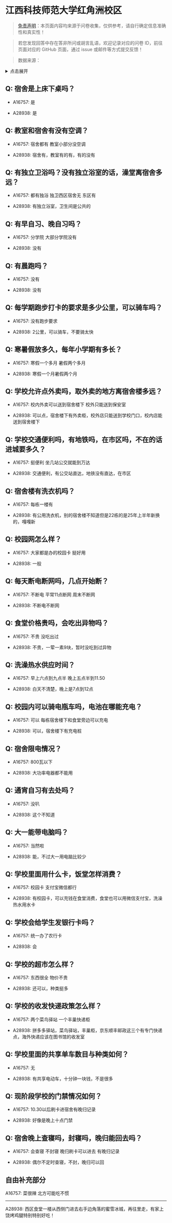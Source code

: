 # 江西科技师范大学红角洲校区

> [免责声明](https://colleges.chat/#_3)：本页面内容均来源于问卷收集，仅供参考，请自行确定信息准确性和真实性！

> 若您发现回答中存在答非所问或胡言乱语，欢迎记录对应的问卷 ID，前往页面对应的 GitHub 页面，通过 issue 或邮件等方式提交反馈！

> 数据来源：

<details><summary>点击展开</summary>
<ul>
<li>A16757: 2052299531@qq.com (2023 年 01 月)</li>
<li>A28938: 匿名 (2025 年 06 月)</li>
</ul>
</details>

## Q: 宿舍是上床下桌吗？

- A16757: 是

- A28938: 是

## Q: 教室和宿舍有没有空调？

- A16757: 宿舍都有 教室小部分没空调

- A28938: 宿舍有，教室有的有，有的没有

## Q: 有独立卫浴吗？没有独立浴室的话，澡堂离宿舍多远？

- A16757: 都有独浴 独卫西区宿舍无 东区有

- A28938: 有独立浴室，卫生间是公共的

## Q: 有早自习、晚自习吗？

- A16757: 分学院 大部分学院没有

- A28938: 没有

## Q: 有晨跑吗？

- A16757: 没有

- A28938: 没有

## Q: 每学期跑步打卡的要求是多少公里，可以骑车吗？

- A16757: 没有跑步要求

- A28938: 2公里，可以骑车，不要骑太快

## Q: 寒暑假放多久，每年小学期有多长？

- A16757: 寒假一个多月 暑假两个多月

- A28938: 寒假一个月暑假两个月

## Q: 学校允许点外卖吗，取外卖的地方离宿舍楼多远？

- A16757: 校内外卖可以送到宿舍楼下 校外只能送到保安室

- A28938: 可以点，宿舍楼下有外卖柜，校外店只能送到学校门口，校内店能送到宿舍楼下

## Q: 学校交通便利吗，有地铁吗，在市区吗，不在的话进城要多久？

- A16757: 挺便利 坐几站公交就能到万达

- A28938: 交通便利，有公交站直达，地铁没有直达，在市区

## Q: 宿舍楼有洗衣机吗？

- A16757: 每栋一楼有

- A28938: 有公用洗衣机，别的宿舍楼不知道但是22栋的是25年上半年新换的，嘎嘎新

## Q: 校园网怎么样？

- A16757: 大家都是办的校园卡 挺好用

- A28938: 一般

## Q: 每天断电断网吗，几点开始断？

- A16757: 不断电 平常11点断网 周末不断网

- A28938: 不断电不断网

## Q: 食堂价格贵吗，会吃出异物吗？

- A16757: 不贵 没吃出过

- A28938: 不贵，一荤一素9块，暂时没吃到过异物

## Q: 洗澡热水供应时间？

- A16757: 早上六点到九点半 晚上五点半到11.50

- A28938: 白天不清楚，晚上是7点到12点

## Q: 校园内可以骑电瓶车吗，电池在哪能充电？

- A16757: 可以 每栋宿舍楼下和食堂旁边可以充电

- A28938: 可以，宿舍楼下有充电桩

## Q: 宿舍限电情况？

- A16757: 800瓦以下

- A28938: 大功率电器都不能用

## Q: 通宵自习有去处吗？

- A16757: 没叭

- A28938: 这个不知道

## Q: 大一能带电脑吗？

- A16757: 当然啦

- A28938: 能，不过大一用电脑比较少

## Q: 学校里面用什么卡，饭堂怎样消费？

- A16757: 校园卡 支付宝微信都行

- A28938: 有校园卡，可以充钱在食堂消费，食堂也可以用微信支付宝，洗澡热水用水卡

## Q: 学校会给学生发银行卡吗？

- A16757: 统一办了农行卡

- A28938: 会

## Q: 学校的超市怎么样？

- A16757: 东西很全 物价不贵

- A28938: 还可以，种类挺多

## Q: 学校的收发快递政策怎么样？

- A16757: 两个菜鸟驿站 一个丰巢快递柜

- A28938: 拼多多驿站，菜鸟驿站，丰巢柜，京东顺丰邮政这三个有专门快递点，海外快递应该在图书馆的收发室

## Q: 学校里面的共享单车数目与种类如何？

- A16757: 无

- A28938: 有共享电动车，十分钟一块钱，不是很多

## Q: 现阶段学校的门禁情况如何？

- A16757: 10.30以后刷卡进宿舍有晚归记录

- A28938: 好像是晚上十点门禁

## Q: 宿舍晚上查寝吗，封寝吗，晚归能回去吗？

- A16757: 会查寝 不封寝 晚归刷卡可以进去 有晚归记录

- A28938: 偶尔不定时查寝，不封，晚归可以回

## 自由补充部分

A16757: 菜很辣 北方可能吃不惯

***

A28938: 西区食堂一楼从西侧门进去右手边角落的蜜雪冰城，再往里走，有家上饶烤鸡腿特别特别好吃！